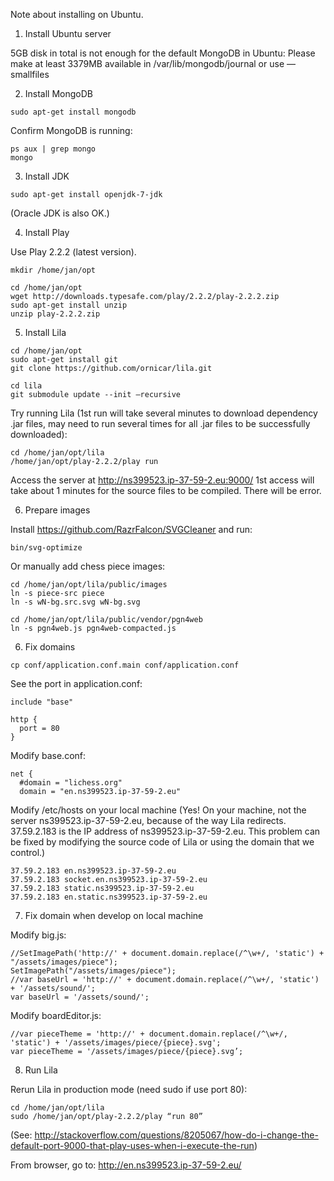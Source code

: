 Note about installing on Ubuntu.

1. Install Ubuntu server

5GB disk in total is not enough for the default MongoDB in Ubuntu:
Please make at least 3379MB available in /var/lib/mongodb/journal or use —smallfiles

2. Install MongoDB

```
sudo apt-get install mongodb
```

Confirm MongoDB is running:

```
ps aux | grep mongo
mongo
```

3. Install JDK

```
sudo apt-get install openjdk-7-jdk
```

(Oracle JDK is also OK.)

4. Install Play

Use Play 2.2.2 (latest version).

```
mkdir /home/jan/opt

cd /home/jan/opt
wget http://downloads.typesafe.com/play/2.2.2/play-2.2.2.zip
sudo apt-get install unzip
unzip play-2.2.2.zip
```

5. Install Lila

```
cd /home/jan/opt
sudo apt-get install git
git clone https://github.com/ornicar/lila.git

cd lila
git submodule update --init —recursive
```

Try running Lila (1st run will take several minutes to download dependency .jar files, may need to run several times for all .jar files to be successfully downloaded):

```
cd /home/jan/opt/lila
/home/jan/opt/play-2.2.2/play run
```

Access the server at http://ns399523.ip-37-59-2.eu:9000/
1st access will take about 1 minutes for the source files to be compiled.
There will be error.

6. Prepare images

Install https://github.com/RazrFalcon/SVGCleaner and run:

```
bin/svg-optimize
```

Or manually add chess piece images:

```
cd /home/jan/opt/lila/public/images
ln -s piece-src piece
ln -s wN-bg.src.svg wN-bg.svg

cd /home/jan/opt/lila/public/vendor/pgn4web
ln -s pgn4web.js pgn4web-compacted.js
```

6. Fix domains

```
cp conf/application.conf.main conf/application.conf
```

See the port in application.conf:

```
include "base"

http {
  port = 80
}
```

Modify base.conf:

```
net {
  #domain = "lichess.org"
  domain = "en.ns399523.ip-37-59-2.eu"
```

Modify /etc/hosts on your local machine (Yes! On your machine, not the server
ns399523.ip-37-59-2.eu, because of the way Lila redirects. 37.59.2.183 is the
IP address of ns399523.ip-37-59-2.eu. This problem can be fixed by modifying
the source code of Lila or using the domain that we control.)

```
37.59.2.183 en.ns399523.ip-37-59-2.eu
37.59.2.183 socket.en.ns399523.ip-37-59-2.eu
37.59.2.183 static.ns399523.ip-37-59-2.eu
37.59.2.183 en.static.ns399523.ip-37-59-2.eu
```

7. Fix domain when develop on local machine

Modify big.js:

```
//SetImagePath('http://' + document.domain.replace(/^\w+/, 'static') + "/assets/images/piece");
SetImagePath("/assets/images/piece");
//var baseUrl = 'http://' + document.domain.replace(/^\w+/, 'static') + '/assets/sound/';
var baseUrl = '/assets/sound/';
```

Modify boardEditor.js:

```
//var pieceTheme = 'http://' + document.domain.replace(/^\w+/, 'static') + '/assets/images/piece/{piece}.svg';
var pieceTheme = '/assets/images/piece/{piece}.svg’;
```

8. Run Lila

Rerun Lila in production mode (need sudo if use port 80):

```
cd /home/jan/opt/lila
sudo /home/jan/opt/play-2.2.2/play “run 80”
```

(See: http://stackoverflow.com/questions/8205067/how-do-i-change-the-default-port-9000-that-play-uses-when-i-execute-the-run)

From browser, go to:
http://en.ns399523.ip-37-59-2.eu/